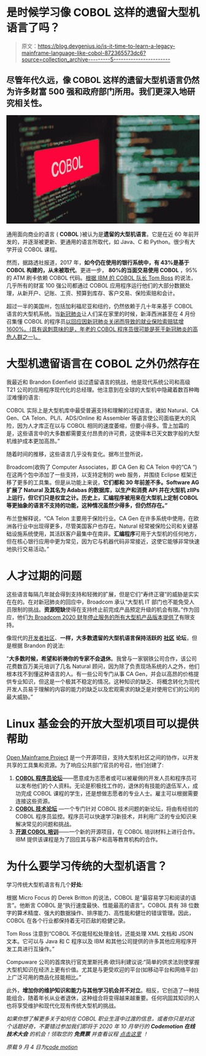 # 是时候学习像 COBOL 这样的遗留大型机语言了吗？

> 原文：<https://blog.devgenius.io/is-it-time-to-learn-a-legacy-mainframe-language-like-cobol-872365573dc6?source=collection_archive---------5----------------------->

## 尽管年代久远，像 COBOL 这样的遗留大型机语言仍然为许多财富 500 强和政府部门所用。我们更深入地研究相关性。

![](img/8d7bba76f100cb754cadad4785753918.png)

通用面向商业的语言 ( **COBOL** )被认为是**遗留的大型机语言**。它是在近 60 年前开发的，并逐渐被更新、更通用的语言所取代，如 Java、C 和 Python。很少有大学开设 COBOL 课程。

然而，据路透社报道，2017 年，**如今仍在使用的银行系统中，有 43%是基于 COBOL 构建的，从未被取代**。更进一步， **80%的当面交易使用 COBOL** ，95%的 ATM 刷卡依赖 COBOL 代码。[根据 IBM 的 COBOL 队长 Tom Ross](https://www.share.org/blog/cobol-a-cornerstone-language-of-the-mainframe) 的说法，几乎所有的财富 100 强公司都通过 COBOL 应用程序运行他们的大部分数据处理，从新开户、记账、工资、预算到库存、客户交易、保险索赔和会计。

超过一半的美国州，包括加利福尼亚和纽约，仍然依赖于几十年来基于 COBOL 语言的大型机系统。当[新冠肺炎](https://www.codemotion.com/magazine/video/machine-learning-communities-in-europe-during-covid-19/)让人们呆在家里的时候，新泽西洲甚至在 4 月份召集懂 COBOL 的程序员[以回应因新冠肺炎关闭而导致的就业保险索赔猛增 1600%。(具有讽刺意味的是，年老的 COBOL 程序员很可能是死于新冠肺炎的高危人群之一)。](https://www.youtube.com/watch?v=HSVgHlSTPYQ)

# 大型机遗留语言在 COBOL 之外仍然存在

我最近和 Brandon Edenfield 谈过遗留语言的挑战，他是现代系统公司和高级 T21 公司的应用程序现代化的总经理。他注意到在全球的大型机中隐藏着数百种晦涩难懂的语言:

COBOL 实际上是大型机库中最受普遍支持和理解的过程语言。诸如 Natural、CA Gen、CA Telon、PL/I、ADS/Online 和 Assembler 等语言使公司面临更大的风险，因为人才库正在以与 COBOL 相同的速度萎缩，但要小得多。雪上加霜的是，这些语言中的大多数都需要支付昂贵的许可费，这使得本已天文数字般的大型机维护成本更加高昂。”

随着时间的推移，这些语言几乎没有变化。据布兰登所说，

Broadcom(收购了 Computer Associates，即 CA Gen 和 CA Telon 中的“CA ”)在这两个包中添加了一些支持，以支持定制的 web 服务，并围绕 Eclipse 框架迁移了更多的工具集。但是从功能上来说，**它们都和 30 年前差不多。Software AG 扩展了 Natural 及其名为 Adabas 的数据库，以生产和消费 API 并在大型机 zIIPs 上运行，但它们只是权宜之计。历史上，汇编程序被用来在大型机上定制 COBOL 等更抽象的语言不支持的功能，这种情况虽然少得多，但仍然存在。”**

布兰登解释说，“CA Telon 主要用于保险行业。CA Gen 在许多系统中使用，在欧洲各行业中出现得更多，尽管美国客户也存在。Natural 经常被保险公司和关键基础设施系统使用，其活跃客户最集中在南非。**汇编程序**可用于大型机的任何地方，但在核心银行应用中更为常见，因为它与机器代码非常接近，这使它能够非常快速地执行交易活动。”

# 人才过期的问题

这些语言每隔几年就会得到支持和轻微的扩展，但是它们“寿终正寝”的威胁是实实在在的。在对新冠肺炎的回应中，Broadcom 承认“大型机 IT 部门也不能免受人员限制的挑战。**资源短缺**使得在支持终止前完成产品预定升级的机会有限。”作为回应，他们[为 Broadcom 2020 财年停止服务的所有大型机产品版本提供了](https://community.broadcom.com/mainframesoftware/communities/community-home/digestviewer/viewthread?GroupId=2383&MessageKey=f9f0d299-57b9-4c78-af8b-9cacdd53c01f&CommunityKey=c581dd20-140f-4708-b335-eaacc07d6802&tab=digestviewer&ReturnUrl=%2Fmainframesoftware%2Fbrowse%2Fallrecentposts)有限支持。

像现代的[开发者社区](https://www.codemotion.com/magazine/dev-hub/community-manager/you-can-help-create-and-nurture-good-developer-communities/)、**一样，大多数遗留的大型机语言保持活跃的** [**社区**](https://www.codemotion.com/magazine/dev-hub/community-manager/) **论坛**，但是根据 Brandon 的说法:

"**大多数时候，希望和祈祷你的专家不会退休**。我曾与一家钢铁公司合作，该公司花费数百万美元培训了几名 Natural 顾问，因为除了负责现场系统的人之外，他们根本找不到懂这种语言的人。有一些公司专门从事 CA Gen，并会以高昂的价格提供专业知识，但这是一个极其不稳定的情况。这种知识的缺乏、将概念转化为现代开发人员易于理解的内容的能力的缺乏以及宏观需求的缺乏是对使用它们的公司的最大威胁。”

# Linux 基金会的开放大型机项目可以提供帮助

[Open Mainframe Project](https://www.openmainframeproject.org/) 是一个开源项目，支持大型机社区之间的协作，以开发共享的工具集和资源。为了响应公共部门官员的号召，他们创建了:

1.  [**COBOL 程序员论坛**](https://community.openmainframeproject.org/c/calling-all-cobol-programmers/15)——愿意成为志愿者或可以被雇佣的开发人员和程序员可以发布他们的个人资料。无论是积极找工作的，退休的有技能的退伍军人，成功完成 COBOL 课程的学生，还是想做志愿者的专业人士。雇主可以根据需要连接这些资源。
2.  [**COBOL 技术论坛**](https://community.openmainframeproject.org/c/cobol-technical-questions/16) —一个专门针对 COBOL 技术问题的新论坛，将由有经验的 COBOL 程序员监控。程序员可以快速学习新技术，并利用广泛的专业知识来解决常见的问题和挑战。
3.  [**开源 COBOL 培训**](https://github.com/openmainframeproject)——一个新的开源项目，在 COBOL 培训材料上进行合作。IBM 提供该课程是为了回应其与客户和高等教育机构的合作。

# 为什么要学习传统的大型机语言？

学习传统大型机语言有几个**好处**:

根据 Micro Focus 的 Derek Britton 的说法，COBOL 是“最容易学习和阅读的语言”。他断言 COBOL 是“执行速度最快、性能最高的语言”。COBOL 具有 38 位数字的算术精度、强大的数据操作、排序能力、高性能和健壮的错误管理。因此，COBOL 在各个行业都保持着无可匹敌的稳健记录。

Tom Ross 注意到“COBOL 不仅能轻松处理金钱，还能处理 XML 文档和 JSON 文本。它可以与 Java 和 C 程序以及 IBM 和其他公司提供的许多其他应用程序开发工具进行互操作。”

Compuware 公司的首席执行官克里斯托弗·欧玛利建议说:“简单的供求法则使掌握大型机知识在经济上更有价值。尤其是与更受欢迎的平台(如移动平台和网络平台)上广泛可用的商品化技能相比。”

此外，**增加你的维护知识和能力与其他学习机会并不对立**。相反，它创造了一种技能组合，随着年长从业者退休，这种组合将变得越来越重要。任何巩固其知识的人也将享受维护和现代化现有传统大型机的挑战。

*如果你想了解更多关于如何在 COBOL 职业生涯中过渡的信息，或者你只是对这个话题好奇，不要错过参加我们即将于 2020 年 10 月举行的* ***Codemotion 在线技术大会*** *的机会！领取您的* ***免费票*** *并查看议程* [*点击这里*](https://events.codemotion.com/conferences/online/2020/codemotion-online-tech-conference/) *！*

*原载 9 月 4 日为*[*code motion*](https://www.codemotion.com/magazine/dev-hub/backend-dev/learn-cobol-mainframe/)